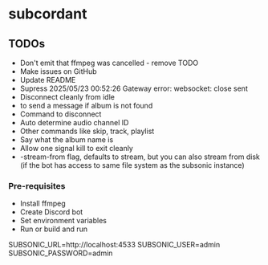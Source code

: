 # subcordant

## TODOs
* Don't emit that ffmpeg was cancelled - remove TODO
* Make issues on GitHub
* Update README
* Supress 2025/05/23 00:52:26 Gateway error: websocket: close sent
* Disconnect cleanly from idle
* to send a message if album is not found
* Command to disconnect
* Auto determine audio channel ID
* Other commands like skip, track, playlist
* Say what the album name is
* Allow one signal kill to exit cleanly
* -stream-from flag, defaults to stream, but you can also stream from disk (if the bot has access to same file system as the subsonic instance)

### Pre-requisites
* Install ffmpeg
* Create Discord bot
* Set environment variables
* Run or build and run


SUBSONIC_URL=http://localhost:4533
SUBSONIC_USER=admin
SUBSONIC_PASSWORD=admin
